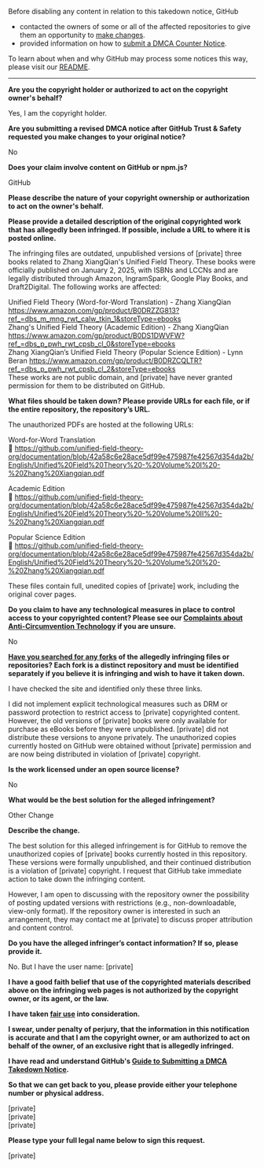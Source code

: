 Before disabling any content in relation to this takedown notice, GitHub
- contacted the owners of some or all of the affected repositories to give them an opportunity to [make changes](https://docs.github.com/en/github/site-policy/dmca-takedown-policy#a-how-does-this-actually-work).
- provided information on how to [submit a DMCA Counter Notice](https://docs.github.com/en/articles/guide-to-submitting-a-dmca-counter-notice).

To learn about when and why GitHub may process some notices this way, please visit our [README](https://github.com/github/dmca/blob/master/README.md#anatomy-of-a-takedown-notice).

---

**Are you the copyright holder or authorized to act on the copyright owner's behalf?**

Yes, I am the copyright holder.

**Are you submitting a revised DMCA notice after GitHub Trust & Safety requested you make changes to your original notice?**

No

**Does your claim involve content on GitHub or npm.js?**

GitHub

**Please describe the nature of your copyright ownership or authorization to act on the owner's behalf.**

**Please provide a detailed description of the original copyrighted work that has allegedly been infringed. If possible, include a URL to where it is posted online.**

The infringing files are outdated, unpublished versions of [private] three books related to Zhang XiangQian's Unified Field Theory. These books were officially published on January 2, 2025, with ISBNs and LCCNs and are legally distributed through Amazon, IngramSpark, Google Play Books, and Draft2Digital. The following works are affected:

Unified Field Theory (Word-for-Word Translation) - Zhang XiangQian https://www.amazon.com/gp/product/B0DRZZG813?ref_=dbs_m_mng_rwt_calw_tkin_1&storeType=ebooks  
Zhang's Unified Field Theory (Academic Edition) - Zhang XiangQian https://www.amazon.com/gp/product/B0DS1DWVFW?ref_=dbs_p_pwh_rwt_cpsb_cl_0&storeType=ebooks  
Zhang XiangQian’s Unified Field Theory (Popular Science Edition) - Lynn Beran https://www.amazon.com/gp/product/B0DRZCQLTR?ref_=dbs_p_pwh_rwt_cpsb_cl_2&storeType=ebooks  
These works are not public domain, and [private] have never granted permission for them to be distributed on GitHub.

**What files should be taken down? Please provide URLs for each file, or if the entire repository, the repository’s URL.**

The unauthorized PDFs are hosted at the following URLs:

Word-for-Word Translation  
🔗 https://github.com/unified-field-theory-org/documentation/blob/42a58c6e28ace5df99e475987fe42567d354da2b/English/Unified%20Field%20Theory%20-%20Volume%20I%20-%20Zhang%20Xiangqian.pdf

Academic Edition  
🔗 https://github.com/unified-field-theory-org/documentation/blob/42a58c6e28ace5df99e475987fe42567d354da2b/English/Unified%20Field%20Theory%20-%20Volume%20II%20-%20Zhang%20Xiangqian.pdf

Popular Science Edition  
🔗 https://github.com/unified-field-theory-org/documentation/blob/42a58c6e28ace5df99e475987fe42567d354da2b/English/Unified%20Field%20Theory%20-%20Volume%20I%20-%20Zhang%20Xiangqian.pdf

These files contain full, unedited copies of [private] work, including the original cover pages.

**Do you claim to have any technological measures in place to control access to your copyrighted content? Please see our <a href="https://docs.github.com/articles/guide-to-submitting-a-dmca-takedown-notice#complaints-about-anti-circumvention-technology">Complaints about Anti-Circumvention Technology</a> if you are unsure.**

No

**<a href="https://docs.github.com/articles/dmca-takedown-policy#b-what-about-forks-or-whats-a-fork">Have you searched for any forks</a> of the allegedly infringing files or repositories? Each fork is a distinct repository and must be identified separately if you believe it is infringing and wish to have it taken down.**

I have checked the site and identified only these three links.

I did not implement explicit technological measures such as DRM or password protection to restrict access to [private] copyrighted content. However, the old versions of [private] books were only available for purchase as eBooks before they were unpublished. [private] did not distribute these versions to anyone privately. The unauthorized copies currently hosted on GitHub were obtained without [private] permission and are now being distributed in violation of [private] copyright.

**Is the work licensed under an open source license?**

No

**What would be the best solution for the alleged infringement?**

Other Change

**Describe the change.**

The best solution for this alleged infringement is for GitHub to remove the unauthorized copies of [private] books currently hosted in this repository. These versions were formally unpublished, and their continued distribution is a violation of [private] copyright. I request that GitHub take immediate action to take down the infringing content.

However, I am open to discussing with the repository owner the possibility of posting updated versions with restrictions (e.g., non-downloadable, view-only format). If the repository owner is interested in such an arrangement, they may contact me at [private] to discuss proper attribution and content control.

**Do you have the alleged infringer’s contact information? If so, please provide it.**

No. But I have the user name: [private]  

**I have a good faith belief that use of the copyrighted materials described above on the infringing web pages is not authorized by the copyright owner, or its agent, or the law.**

**I have taken <a href="https://www.lumendatabase.org/topics/22">fair use</a> into consideration.**

**I swear, under penalty of perjury, that the information in this notification is accurate and that I am the copyright owner, or am authorized to act on behalf of the owner, of an exclusive right that is allegedly infringed.**

**I have read and understand GitHub's <a href="https://docs.github.com/articles/guide-to-submitting-a-dmca-takedown-notice/">Guide to Submitting a DMCA Takedown Notice</a>.**

**So that we can get back to you, please provide either your telephone number or physical address.**

[private]  
[private]  
[private]  

**Please type your full legal name below to sign this request.**

[private]  
